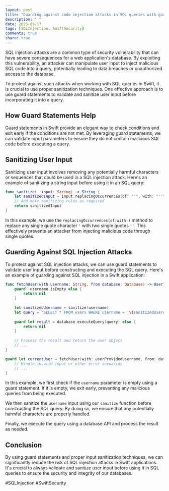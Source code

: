 ```yaml
---
layout: post
title: "Guarding against code injection attacks in SQL queries with guard statements in Swift"
description: " "
date: 2023-09-17
tags: [SQLInjection, SwiftSecurity]
comments: true
share: true
---
```


SQL injection attacks are a common type of security vulnerability that can have severe consequences for a web application's database. By exploiting this vulnerability, an attacker can manipulate user input to inject malicious SQL code into a query, potentially leading to data breaches or unauthorized access to the database.

To protect against such attacks when working with SQL queries in Swift, it is crucial to use proper sanitization techniques. One effective approach is to use guard statements to validate and sanitize user input before incorporating it into a query.

## How Guard Statements Help

Guard statements in Swift provide an elegant way to check conditions and exit early if the conditions are not met. By leveraging guard statements, we can validate input parameters to ensure they do not contain malicious SQL code before executing a query.

## Sanitizing User Input

Sanitizing user input involves removing any potentially harmful characters or sequences that could be used in a SQL injection attack. Here's an example of sanitizing a string input before using it in an SQL query:

```swift
func sanitize(_ input: String) -> String {
    let sanitizedInput = input.replacingOccurrences(of: "'", with: "''")
    // Add more sanitizing rules as required
    return sanitizedInput
}
```

In this example, we use the `replacingOccurrences(of:with:)` method to replace any single quote character `'` with two single quotes `''`. This effectively prevents an attacker from injecting malicious code through single quotes.

## Guarding Against SQL Injection Attacks

To protect against SQL injection attacks, we can use guard statements to validate user input before constructing and executing the SQL query. Here's an example of guarding against SQL injection in a Swift application:

```swift
func fetchUser(with username: String, from database: Database) -> User? {
    guard !username.isEmpty else {
        return nil
    }
    
    let sanitizedUsername = sanitize(username)
    let query = "SELECT * FROM users WHERE username = '\(sanitizedUsername)'"
    
    guard let result = database.executeQuery(query) else {
        return nil
    }
    
    // Process the result and return the user object
    // ...
}

guard let currentUser = fetchUser(with: userProvidedUsername, from: database) else {
    // Handle invalid input or other error scenarios
    // ...
}
```

In this example, we first check if the `username` parameter is empty using a guard statement. If it is empty, we exit early, preventing any malicious queries from being executed.

We then sanitize the `username` input using our `sanitize` function before constructing the SQL query. By doing so, we ensure that any potentially harmful characters are properly handled.

Finally, we execute the query using a database API and process the result as needed.

## Conclusion

By using guard statements and proper input sanitization techniques, we can significantly reduce the risk of SQL injection attacks in Swift applications. It's crucial to always validate and sanitize user input before using it in SQL queries to ensure the security and integrity of our databases.

#SQLInjection #SwiftSecurity